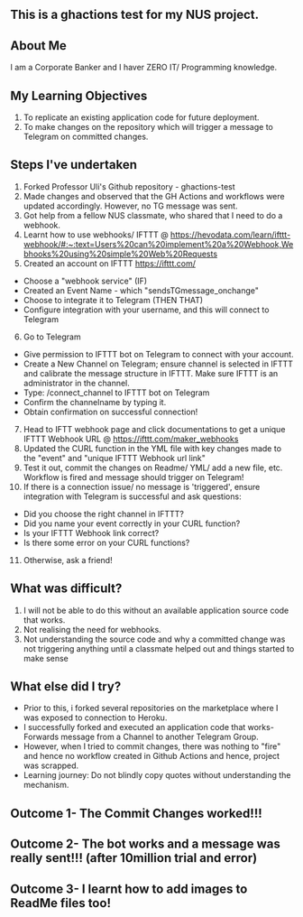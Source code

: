 ## This is a ghactions test for my NUS project.

## About Me

I am a Corporate Banker and I haver ZERO IT/ Programming knowledge. 

## My Learning Objectives

1) To replicate an existing application code for future deployment. 
2) To make changes on the repository which will trigger a message to Telegram on committed changes.  

## Steps I've undertaken

1) Forked Professor Uli's Github repository - ghactions-test 
2) Made changes and observed that the GH Actions and workflows were updated accordingly. However, no TG message was sent. 
3) Got help from a fellow NUS classmate, who shared that I need to do a webhook. 
4) Learnt how to use webhooks/ IFTTT @ https://hevodata.com/learn/ifttt-webhook/#:~:text=Users%20can%20implement%20a%20Webhook,Webhooks%20using%20simple%20Web%20Requests
5) Created an account on IFTTT https://ifttt.com/  
- Choose a "webhook service" (IF)
- Created an Event Name - which "sendsTGmessage_onchange"
- Choose to integrate it to Telegram (THEN THAT)
- Configure integration with your username, and this will connect to Telegram 

6) Go to Telegram
- Give permission to IFTTT bot on Telegram to connect with your account. 
- Create a New Channel on Telegram; ensure channel is selected in IFTTT and calibrate the message structure in IFTTT. Make sure IFTTT is an administrator in the channel. 
- Type: /connect_channel to IFTTT bot on Telegram 
- Confirm the channelname by typing it. 
- Obtain confirmation on successful connection! 

7) Head to IFTT webhook page and click documentations to get a unique IFTTT Webhook URL @ https://ifttt.com/maker_webhooks
8) Updated the CURL function in the YML file with key changes made to the "event" and "unique IFTTT Webhook url link"
9) Test it out, commit the changes on Readme/ YML/ add a new file, etc. Workflow is fired and message should trigger on Telegram!
10) If there is a connection issue/ no message is 'triggered', ensure integration with Telegram is successful and ask questions: 
- Did you choose the right channel in IFTTT? 
- Did you name your event correctly in your CURL function? 
- Is your IFTTT Webhook link correct? 
- Is there some error on your CURL functions? 
11) Otherwise, ask a friend! 

## What was difficult? 
1) I will not be able to do this without an available application source code that works. 
2) Not realising the need for webhooks. 
3) Not understanding the source code and why a committed change was not triggering anything until a classmate helped out and things started to make sense

## What else did I try? 
- Prior to this, i forked several repositories on the marketplace where I was exposed to connection to Heroku. 
-  I successfully forked and executed an application code that works- Forwards message from a Channel to another Telegram Group. 
-  However, when I tried to commit changes, there was nothing to "fire" and hence no workflow created in Github Actions and hence, project was scrapped. 
-  Learning journey: Do not blindly copy quotes without understanding the mechanism. 

## Outcome 1- The Commit Changes worked!!!
## Outcome 2- The bot works and a message was really sent!!! (after 10million trial and error)
## Outcome 3- I learnt how to add images to ReadMe files too! 
